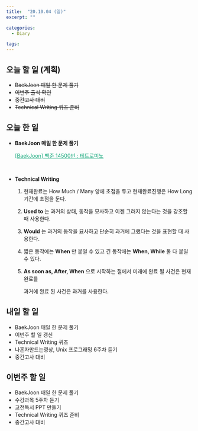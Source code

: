 ```yaml
---
title:  "20.10.04 (일)"
excerpt: ""

categories:
  - Diary

tags:
---
```


## 오늘 할 일 (계획)

- ~~BaekJoon 매일 한 문제 풀기~~
- ~~이번주 출석 확인~~
- ~~중간고사 대비~~
- ~~Technical Writing 퀴즈 준비~~

## 오늘 한 일

- **BaekJoon 매일 한 문제 풀기**

  <a href="https://nam-ki-bok.github.io/baekjoon/Baek_Tetromino/" style="color:#0FA678">[BaekJoon] 백준 14500번 : 테트로미노</a>

  <br>

- **Technical Writing**

  1. 현재완료는 How Much / Many 양에 초점을 두고 현재완료진행은 How Long 기간에 초점을 둔다.

  2. **Used to** 는 과거의 상태, 동작을 묘사하고 이젠 그러지 않는다는 것을 강조할 때 사용한다.

  3. **Would** 는 과거의 동작을 묘사하고 단순히 과거에 그랬다는 것을 표현할 때 사용한다.

  4. 짧은 동작에는 **When** 만 붙일 수 있고 긴 동작에는 **When, While** 둘 다 붙일 수 있다.

  5. **As soon as, After, When** 으로 시작하는 절에서 미래에 완료 될 사건은 현재 완료를

     과거에 완료 된 사건은 과거를 사용한다.

## 내일 할 일

- BaekJoon 매일 한 문제 풀기
- 이번주 할 일 갱신
- Technical Writing 퀴즈
- 나혼자만드는영상, Unix 프로그래밍 6주차 듣기
- 중간고사 대비

## 이번주 할 일

- BaekJoon 매일 한 문제 풀기
- 수강과목 5주차 듣기
- 고전독서 PPT 만들기
- Technical Writing 퀴즈 준비
- 중간고사 대비

<br>